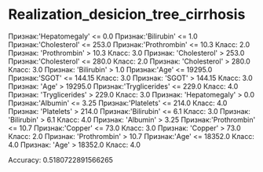 # Realization_desicion_tree_cirrhosis

Признак:'Hepatomegaly' <= 0.0
  Признак:'Bilirubin' <= 1.0
    Признак:'Cholesterol' <= 253.0
      Признак:'Prothrombin' <= 10.3
        Класс: 2.0
      Признак: 'Prothrombin' > 10.3
        Класс: 3.0
    Признак: 'Cholesterol' > 253.0
      Признак:'Cholesterol' <= 280.0
        Класс: 2.0
      Признак: 'Cholesterol' > 280.0
        Класс: 3.0
  Признак: 'Bilirubin' > 1.0
    Признак:'Age' <= 19295.0
      Признак:'SGOT' <= 144.15
        Класс: 3.0
      Признак: 'SGOT' > 144.15
        Класс: 3.0
    Признак: 'Age' > 19295.0
      Признак:'Tryglicerides' <= 229.0
        Класс: 4.0
      Признак: 'Tryglicerides' > 229.0
        Класс: 3.0
Признак: 'Hepatomegaly' > 0.0
  Признак:'Albumin' <= 3.25
    Признак:'Platelets' <= 214.0
      Класс: 4.0
    Признак: 'Platelets' > 214.0
      Признак:'Bilirubin' <= 6.1
        Класс: 3.0
      Признак: 'Bilirubin' > 6.1
        Класс: 4.0
  Признак: 'Albumin' > 3.25
    Признак:'Prothrombin' <= 10.7
      Признак:'Copper' <= 73.0
        Класс: 3.0
      Признак: 'Copper' > 73.0
        Класс: 2.0
    Признак: 'Prothrombin' > 10.7
      Признак:'Age' <= 18352.0
        Класс: 4.0
      Признак: 'Age' > 18352.0
        Класс: 4.0

Accuracy: 0.5180722891566265
